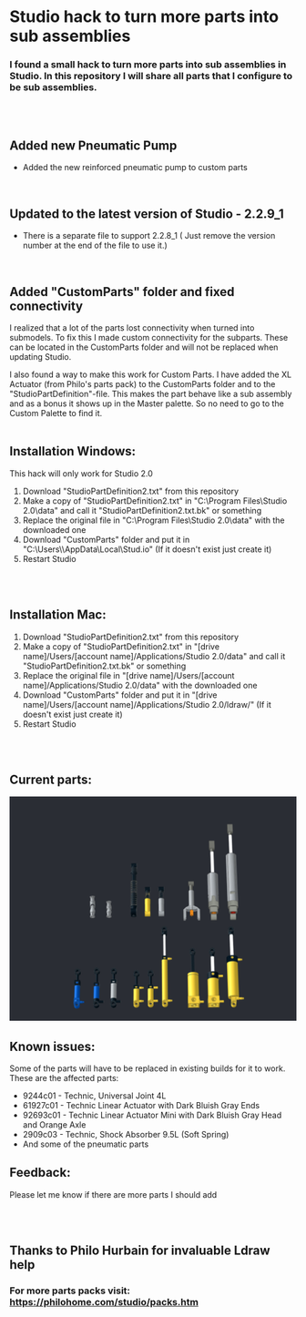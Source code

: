 # Studio hack to turn more parts into sub assemblies
### I found a small hack to turn more parts into sub assemblies in Studio. In this repository I will share all parts that I configure to be sub assemblies.
<br>
<br>

## Added new Pneumatic Pump
  - Added the new reinforced pneumatic pump to custom parts

<br>

## Updated to the latest version of Studio - 2.2.9_1
  - There is a separate file to support 2.2.8_1 ( Just remove the version number at the end of the file to use it.)

<br>

## Added "CustomParts" folder and fixed connectivity
I realized that a lot of the parts lost connectivity when turned into submodels. To fix this I made custom connectivity for the subparts. These can be located in the CustomParts folder and will not be replaced when updating Studio.

I also found a way to make this work for Custom Parts. I have added the XL Actuator (from Philo's parts pack) to the CustomParts folder and to the "StudioPartDefinition"-file. This makes the part behave like a sub assembly and as a bonus it shows up in the Master palette. So no need to go to the Custom Palette to find it.
<br>
<br>

## Installation Windows:
This hack will only work for Studio 2.0
1. Download "StudioPartDefinition2.txt" from this repository
2. Make a copy of "StudioPartDefinition2.txt" in "C:\Program Files\Studio 2.0\data" and call it "StudioPartDefinition2.txt.bk" or something
3. Replace the original file in "C:\Program Files\Studio 2.0\data" with the downloaded one
4. Download "CustomParts" folder and put it in "C:\Users\\<usename>\AppData\Local\Stud.io" (If it doesn't exist just create it)
5. Restart Studio
<br>
<br>

## Installation Mac:
1. Download "StudioPartDefinition2.txt" from this repository
2. Make a copy of "StudioPartDefinition2.txt" in "[drive name]/Users/[account name]/Applications/Studio 2.0/data" and call it "StudioPartDefinition2.txt.bk" or something
3. Replace the original file in "[drive name]/Users/[account name]/Applications/Studio 2.0/data" with the downloaded one
4. Download "CustomParts" folder and put it in "[drive name]/Users/[account name]/Applications/Studio 2.0/ldraw/"  (If it doesn't exist just create it)
5. Restart Studio
<br>
<br>

## Current parts:

![Current parts](CurrentParts.png)

## Known issues:
Some of the parts will have to be replaced in existing builds for it to work. These are the affected parts:
- 9244c01 - Technic, Universal Joint 4L
- 61927c01 - Technic Linear Actuator with Dark Bluish Gray Ends
- 92693c01 - Technic Linear Actuator Mini with Dark Bluish Gray Head and Orange Axle
- 2909c03 - Technic, Shock Absorber 9.5L (Soft Spring)
- And some of the pneumatic parts

## Feedback:
Please let me know if there are more parts I should add

<br>
<br>

## Thanks to Philo Hurbain for invaluable Ldraw help
### For more parts packs visit: https://philohome.com/studio/packs.htm
